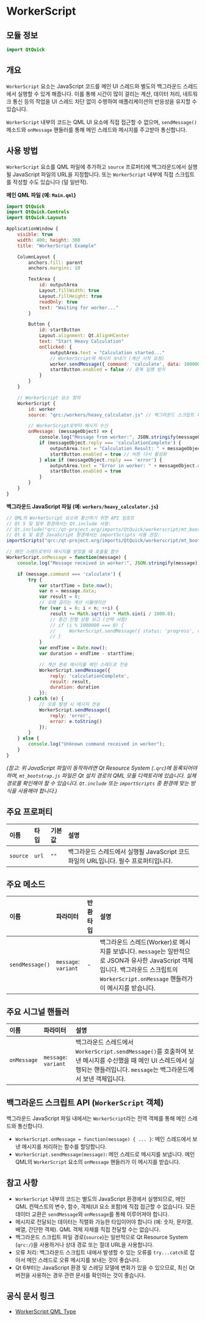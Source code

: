 # WorkerScript

## 모듈 정보

```qml
import QtQuick
```

## 개요

`WorkerScript` 요소는 JavaScript 코드를 메인 UI 스레드와 별도의 백그라운드 스레드에서 실행할 수 있게 해줍니다. 이를 통해 시간이 많이 걸리는 계산, 데이터 처리, 네트워크 통신 등의 작업을 UI 스레드 차단 없이 수행하여 애플리케이션의 반응성을 유지할 수 있습니다.

`WorkerScript` 내부의 코드는 QML UI 요소에 직접 접근할 수 없으며, `sendMessage()` 메소드와 `onMessage` 핸들러를 통해 메인 스레드와 메시지를 주고받아 통신합니다.

## 사용 방법

`WorkerScript` 요소를 QML 파일에 추가하고 `source` 프로퍼티에 백그라운드에서 실행될 JavaScript 파일의 URL을 지정합니다. 또는 `WorkerScript` 내부에 직접 스크립트를 작성할 수도 있습니다 (덜 일반적).

**메인 QML 파일 (예: `Main.qml`)**

```qml
import QtQuick
import QtQuick.Controls
import QtQuick.Layouts

ApplicationWindow {
    visible: true
    width: 400; height: 300
    title: "WorkerScript Example"

    ColumnLayout {
        anchors.fill: parent
        anchors.margins: 10

        TextArea {
            id: outputArea
            Layout.fillWidth: true
            Layout.fillHeight: true
            readOnly: true
            text: "Waiting for worker..."
        }

        Button {
            id: startButton
            Layout.alignment: Qt.AlignHCenter
            text: "Start Heavy Calculation"
            onClicked: {
                outputArea.text = "Calculation started..."
                // WorkerScript에 메시지 보내기 (계산 시작 요청)
                worker.sendMessage({ command: 'calculate', data: 10000000 });
                startButton.enabled = false // 중복 실행 방지
            }
        }
    }

    // WorkerScript 요소 정의
    WorkerScript {
        id: worker
        source: "qrc:/workers/heavy_calculator.js" // 백그라운드 스크립트 파일 경로

        // WorkerScript로부터 메시지 수신
        onMessage: (messageObject) => {
            console.log("Message from worker:", JSON.stringify(messageObject))
            if (messageObject.reply === 'calculationComplete') {
                outputArea.text = "Calculation Result: " + messageObject.result + "\n(Calculated in " + messageObject.duration + " ms)";
                startButton.enabled = true // 버튼 다시 활성화
            } else if (messageObject.reply === 'error') {
                outputArea.text = "Error in worker: " + messageObject.error;
                startButton.enabled = true
            }
        }
    }
}
```

**백그라운드 JavaScript 파일 (예: `workers/heavy_calculator.js`)**

```javascript
// QML의 WorkerScript 요소와 통신하기 위한 API 임포트
// Qt 5 및 일부 환경에서는 Qt.include 사용:
// Qt.include("qrc:/qt-project.org/imports/QtQuick/workerscript/mt_bootstrap.js")
// Qt 6 및 표준 JavaScript 환경에서는 importScripts 사용 권장:
importScripts("qrc:/qt-project.org/imports/QtQuick/workerscript/mt_bootstrap.js")

// 메인 스레드로부터 메시지를 받았을 때 호출될 함수
WorkerScript.onMessage = function(message) {
    console.log("Message received in worker:", JSON.stringify(message));

    if (message.command === 'calculate') {
        try {
            var startTime = Date.now();
            var n = message.data;
            var result = 0;
            // 오래 걸리는 계산 시뮬레이션
            for (var i = 0; i < n; ++i) {
                result += Math.sqrt(i) * Math.sin(i / 1000.0);
                // 중간 진행 상황 보고 (선택 사항)
                // if (i % 1000000 === 0) {
                //     WorkerScript.sendMessage({ status: 'progress', value: (i / n) * 100 });
                // }
            }
            var endTime = Date.now();
            var duration = endTime - startTime;

            // 계산 완료 메시지를 메인 스레드로 전송
            WorkerScript.sendMessage({
                reply: 'calculationComplete',
                result: result,
                duration: duration
            });
        } catch (e) {
            // 오류 발생 시 메시지 전송
            WorkerScript.sendMessage({
                reply: 'error',
                error: e.toString()
            });
        }
    } else {
        console.log("Unknown command received in worker");
    }
}
```

*(참고: 위 JavaScript 파일이 동작하려면 Qt Resource System (`.qrc`)에 등록되어야 하며, `mt_bootstrap.js` 파일은 Qt 설치 경로의 QML 모듈 디렉토리에 있습니다. 실제 경로를 확인해야 할 수 있습니다. `Qt.include` 또는 `importScripts` 중 환경에 맞는 방식을 사용해야 합니다.)*

## 주요 프로퍼티

| 이름     | 타입  | 기본값 | 설명                                                                 |
| :------- | :---- | :----- | :------------------------------------------------------------------- |
| `source` | `url` | `""`   | 백그라운드 스레드에서 실행될 JavaScript 코드 파일의 URL입니다. 필수 프로퍼티입니다. |

## 주요 메소드

| 이름           | 파라미터                    | 반환타입 | 설명                                                                                                                               |
| :------------- | :-------------------------- | :------- | :--------------------------------------------------------------------------------------------------------------------------------- |
| `sendMessage()`| `message`: `variant`        | -        | 백그라운드 스레드(Worker)로 메시지를 보냅니다. `message`는 일반적으로 JSON과 유사한 JavaScript 객체입니다. 백그라운드 스크립트의 `WorkerScript.onMessage` 핸들러가 이 메시지를 받습니다. |

## 주요 시그널 핸들러

| 이름        | 파라미터                 | 설명                                                                                                                                 |
| :---------- | :----------------------- | :----------------------------------------------------------------------------------------------------------------------------------- |
| `onMessage` | `message`: `variant` | 백그라운드 스레드에서 `WorkerScript.sendMessage()`를 호출하여 보낸 메시지를 수신했을 때 메인 UI 스레드에서 실행되는 핸들러입니다. `message`는 백그라운드에서 보낸 객체입니다. |

## 백그라운드 스크립트 API (`WorkerScript` 객체)

백그라운드 JavaScript 파일 내에서는 `WorkerScript`라는 전역 객체를 통해 메인 스레드와 통신합니다.

*   `WorkerScript.onMessage = function(message) { ... }`: 메인 스레드에서 보낸 메시지를 처리하는 함수를 할당합니다.
*   `WorkerScript.sendMessage(message)`: 메인 스레드로 메시지를 보냅니다. 메인 QML의 `WorkerScript` 요소의 `onMessage` 핸들러가 이 메시지를 받습니다.

## 참고 사항

*   `WorkerScript` 내부의 코드는 별도의 JavaScript 환경에서 실행되므로, 메인 QML 컨텍스트의 변수, 함수, 객체(UI 요소 포함)에 직접 접근할 수 없습니다. 모든 데이터 교환은 `sendMessage`와 `onMessage`를 통해 이루어져야 합니다.
*   메시지로 전달되는 데이터는 직렬화 가능한 타입이어야 합니다 (예: 숫자, 문자열, 배열, 간단한 객체). QML 객체 자체를 직접 전달할 수는 없습니다.
*   백그라운드 스크립트 파일 경로(`source`)는 일반적으로 Qt Resource System (`qrc:/`)을 사용하거나 상대 경로 또는 절대 URL을 사용합니다.
*   오류 처리: 백그라운드 스크립트 내에서 발생할 수 있는 오류를 `try...catch`로 잡아서 메인 스레드로 오류 메시지를 보내는 것이 좋습니다.
*   Qt 6부터는 JavaScript 환경 및 스레딩 모델에 변화가 있을 수 있으므로, 최신 Qt 버전을 사용하는 경우 관련 문서를 확인하는 것이 좋습니다. 

## 공식 문서 링크

* [WorkerScript QML Type ](https://doc.qt.io/qt-6/qml-qtqml-workerscript-workerscript.html) 